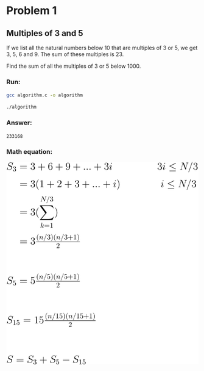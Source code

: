 # Problem 1

## Multiples of 3 and 5

If we list all the natural numbers below 10 that are multiples of 3 or 5, we get 3, 5, 6 and 9. The sum of these multiples is 23.

Find the sum of all the multiples of 3 or 5 below 1000.

### Run:

```sh
gcc algorithm.c -o algorithm
```

```sh
./algorithm
```

### Answer:
`233168`

### Math equation:

![](/.github/equations/problem_1/1.svg)
